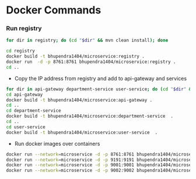 # Docker Commands

### Run registry

```bash
for dir in registry; do (cd "$dir" && mvn clean install); done

cd registry
docker build -t bhupendra1404/microservice:registry .
docker run  -d -p 8761:8761 bhupendra1404/microservice:registry . 
cd ..
```
 
- Copy the IP address from registry and add to api-gateway and services

```bash
for dir in api-gateway department-service user-service; do (cd "$dir" && mvn clean install); done
cd api-gateway 
docker build -t bhupendra1404/microservice:api-gateway .
cd ..
cd department-service 
docker build -t bhupendra1404/microservice:department-service  .
cd ..
cd user-service 
docker build -t bhupendra1404/microservice:user-service  .
```
- Run docker images over containers

```bash
docker run --network=microservice -d -p 8761:8761 bhupendra1404/microservice:registry . 
docker run --network=microservice -d -p 9191:9191 bhupendra1404/microservice:api-gateway .
docker run --network=microservice -d -p 9001:9001 bhupendra1404/microservice:department-service .
docker run --network=microservice -d -p 9002:9002 bhupendra1404/microservice:user-service .

```

```

